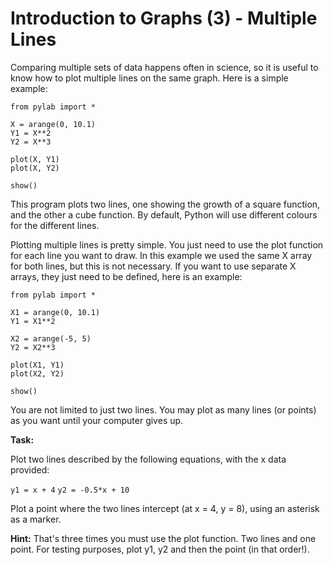 # Introduction to Graphs (3) - Multiple Lines

Comparing multiple sets of data happens often in science, so it is useful to know how to plot multiple lines on the same graph. Here is a simple example:

```
from pylab import *

X = arange(0, 10.1)
Y1 = X**2
Y2 = X**3

plot(X, Y1)
plot(X, Y2)

show()

```

This program plots two lines, one showing the growth of a square function, and the other a cube function. By default, Python will use different colours for the different lines. 

Plotting multiple lines is pretty simple. You just need to use the plot function for each line you want to draw. In this example we used the same X array for both lines, but this is not necessary. If you want to use separate X arrays, they just need to be defined, here is an example:


```
from pylab import *

X1 = arange(0, 10.1)
Y1 = X1**2

X2 = arange(-5, 5)
Y2 = X2**3

plot(X1, Y1)
plot(X2, Y2)

show()

```

You are not limited to just two lines. You may plot as many lines (or points) as you want until your computer gives up. 

**Task:**

Plot two lines described by the following equations, with the x data provided:

`y1 = x + 4`
`y2 = -0.5*x + 10`

Plot a point where the two lines intercept (at x = 4, y = 8), using an asterisk as a marker.

**Hint:** That's three times you must use the plot function. Two lines and one point. 
For testing purposes, plot y1, y2 and then the point (in that order!).

